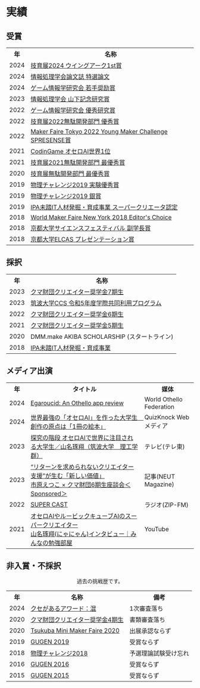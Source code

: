 # 実績



## 受賞
<div class="table_wrapper"><table><tbody>
<tr>
<th>年</th><th>名称</th>
</tr>
<tr>
<td>2024</td>
<td><a href="https://talent.supporterz.jp/geekten/2024/" target="_blank" el="”noopener" noreferrer”="">技育展2024 ウイングアーク1st賞</a></td>
</tr>
<tr>
<td>2024</td>
<td><a href="https://www.ipsj.or.jp/award/ssp_award.html" target="_blank" el="”noopener" noreferrer”="">情報処理学会論文誌 特選論文</a></td>
</tr>
<tr>
<td>2024</td>
<td><a href="https://www.ipsj.or.jp/award/gi-award1.html" target="_blank" el="”noopener" noreferrer”="">ゲーム情報学研究会 若手奨励賞</a></td>
</tr>
<tr>
<td>2023</td>
<td><a href="https://www.ipsj.or.jp/award/yamashita2023.html" target="_blank" el="”noopener" noreferrer”="">情報処理学会 山下記念研究賞</a></td>
</tr>
<tr>
<td>2022</td>
<td><a href="https://www.ipsj.or.jp/award/gi-award2.html" target="_blank" el="”noopener" noreferrer”="">ゲーム情報学研究会 優秀研究賞</a></td>
</tr>
<tr>
<td>2022</td>
<td><a href="https://talent.supporterz.jp/geekten/2022/" target="_blank" el="”noopener" noreferrer”="">技育展2022無駄開発部門 優秀賞</a></td>
</tr>
<tr>
<td>2022</td>
<td><a href="https://makezine.jp/event/makerfaire/ymc2022/" target="_blank" el="”noopener" noreferrer”="">Maker Faire Tokyo 2022 Young Maker Challenge SPRESENSE賞</a></td>
</tr>
<tr>
<td>2021</td>
<td><a href="https://www.codingame.com/multiplayer/bot-programming/othello-1" target="_blank" el="”noopener" noreferrer”="">CodinGame オセロAI世界1位</a></td>
</tr>
<tr>
<td>2021</td>
<td><a href="https://talent.supporterz.jp/geekten/2021/" target="_blank" el="”noopener" noreferrer”="">技育展2021無駄開発部門 最優秀賞</a></td>
</tr>
<tr>
<td>2020</td>
<td><a href="https://talent.supporterz.jp/geekten/2020/" target="_blank" el="”noopener" noreferrer”="">技育展無駄開発部門 最優秀賞</a></td>
</tr>
<tr>
<td>2019</td>
<td><a href="http://www.jpho.jp/2019/prizes at phy-chal-2019.pdf" target="_blank" el="”noopener" noreferrer”="">物理チャレンジ2019 実験優秀賞</a></td>
</tr>
<tr>
<td>2019</td>
<td><a href="http://www.jpho.jp/2019/prizes at phy-chal-2019.pdf" target="_blank" el="”noopener" noreferrer”="">物理チャレンジ2019 銀賞</a></td>
</tr>
<tr>
<td>2019</td>
<td><a href="https://www.ipa.go.jp/jinzai/mitou/it/supercreator-list.html" target="_blank" el="”noopener" noreferrer”="">IPA未踏IT人材発掘・育成事業 スーパークリエータ認定</a></td>
</tr>
<tr>
<td>2018</td>
<td><a href="https://makerfaire.com/maker/entry/67738/" target="_blank" el="”noopener" noreferrer”="">World Maker Faire New York 2018 Editor's Choice</a></td>
</tr>
<tr>
<td>2018</td>
<td><a href="https://www.kyoto-u.ac.jp/ja/news/2018-04-09-0" target="_blank" el="”noopener" noreferrer”="">京都大学サイエンスフェスティバル 副学長賞</a></td>
</tr>
<tr>
<td>2018</td>
<td><a href="https://www.kyoto-u.ac.jp/ja/news/2018-03-09-0" target="_blank" el="”noopener" noreferrer”="">京都大学ELCAS プレゼンテーション賞</a></td>
</tr>
</tbody></table></div>





## 採択
<div class="table_wrapper"><table><tbody>
<tr>
<th>年</th><th>名称</th>
</tr>
<tr>
<td>2023</td>
<td><a href="https://kuma-foundation.org/student/takuto-yamana/" target="_blank" el="”noopener" noreferrer”="">クマ財団クリエイター奨学金7期生</a></td>
</tr>
<tr>
<td>2023</td>
<td><a href="https://project.ccs.tsukuba.ac.jp/event/24/contributions/439/" target="_blank" el="”noopener" noreferrer”="">筑波大学CCS 令和5年度学際共同利用プログラム</a></td>
</tr>
<tr>
<td>2022</td>
<td><a href="https://kuma-foundation.org/student/takuto-yamana/" target="_blank" el="”noopener" noreferrer”="">クマ財団クリエイター奨学金6期生</a></td>
</tr>
<tr>
<td>2021</td>
<td><a href="https://kuma-foundation.org/student/takuto-yamana/" target="_blank" el="”noopener" noreferrer”="">クマ財団クリエイター奨学金5期生</a></td>
</tr>
<tr>
<td>2020</td>
<td>DMM.make AKIBA SCHOLARSHIP (スタートライン)</td>
</tr>
<tr>
<td>2018</td>
<td><a href="https://www.ipa.go.jp/jinzai/mitou/it/2018/gaiyou_s-5.html" target="_blank" el="”noopener" noreferrer”="">IPA未踏IT人材発掘・育成事業</a></td>
</tr>
</tbody></table></div>


## メディア出演

<div class="table_wrapper"><table><tbody>
<tr>
<th>年</th><th>タイトル</th><th>媒体</th>
</tr>
<tr>
<td>2024</td>
<td><a href="https://www.worldothello.org/news/354/egaroucid-an-othello-app-review" target="_blank" el="”noopener" noreferrer”="">Egaroucid: An Othello app review</a></td>
<td>World Othello Federation</td>
</tr>
<tr>
<td>2024</td>
<td><a href="https://web.quizknock.com/othello-ai" target="_blank" el="”noopener" noreferrer”="">世界最強の「オセロAI」を作った大学生　創作の原点は「1冊の絵本」</a></td>
<td>QuizKnock Webメディア</td>
</tr>
<tr>
<td>2023</td>
<td><a href="https://www.tv-tokyo.co.jp/tankyunokaidan/backnumber/index.html?trgt=20230720" target="_blank" el="”noopener" noreferrer”="">探究の階段 オセロAIで世界に注目される大学生／山名琢翔（筑波大学　理工学群）</a></td>
<td>テレビ(テレ東)</td>
</tr>
<tr>
<td>2023</td>
<td><a href="https://neutmagazine.com/interview_kumafoundation_2023" target="_blank" el="”noopener" noreferrer”="">“リターンを求められないクリエイター支援”が生む「新しい価値」<br>市原えつこ × クマ財団6期生座談会＜Sponsored＞</a></td>
<td>記事(NEUT Magazine)</td>
</tr>
<tr>
<td>2022</td>
<td><a href="https://zip-fm.co.jp/programs/6e68fe9e-29bd-49c0-aec6-ab27c7320248" target="_blank" el="”noopener" noreferrer”="">SUPER CAST</a></td>
<td>ラジオ(ZIP-FM)</td>
</tr>
<tr>
<td>2021</td>
<td><a href="https://www.youtube.com/live/rAM499RwhpI?si=BIsVoAJVPNvTHtsv" target="_blank" el="”noopener" noreferrer”="">オセロAIやルービックキューブAIのスーパークリエイター<br>山名琢翔(にゃにゃん)インタビュー｜みんなの勉強部屋</a></td>
<td>YouTube</td>
</tr>
</tbody></table></div>



## 非入賞・不採択

<center>過去の挑戦歴です。</center>

<div class="table_wrapper"><table><tbody>
<tr>
<th>年</th><th>名称</th><th>備考</th>
</tr>
<tr>
<td>2024</td>
<td><a href="https://awrd.com/award/kuse-ga-aru-award-1" target="_blank" el="”noopener" noreferrer”="">クセがあるアワード：混</a></td>
<td>1次審査落ち</td>
</tr>
<tr>
<td>2020</td>
<td><a href="https://kuma-foundation.org/" target="_blank" el="”noopener" noreferrer”="">クマ財団クリエイター奨学金4期生</a></td>
<td>書類審査落ち</td>
</tr>
<tr>
<td>2020</td>
<td><a href="https://tmmf.jp/2020/" target="_blank" el="”noopener" noreferrer”="">Tsukuba Mini Maker Faire 2020</a></td>
<td>出展承認ならず</td>
</tr>
<tr>
<td>2019</td>
<td><a href="https://gugen.jp/subscriptions/work/799" target="_blank" el="”noopener" noreferrer”="">GUGEN 2019</a></td>
<td>受賞ならず</td>
</tr>
<tr>
<td>2018</td>
<td><a href="https://www.jpho.jp/" target="_blank" el="”noopener" noreferrer”="">物理チャレンジ2018</a></td>
<td>予選理論試験受け忘れ</td>
</tr>
<tr>
<td>2016</td>
<td><a href="https://gugen.jp/subscriptions/work/379" target="_blank" el="”noopener" noreferrer”="">GUGEN 2016</a></td>
<td>受賞ならず</td>
</tr>
<tr>
<td>2015</td>
<td><a href="https://gugen.jp/subscriptions/work/306" target="_blank" el="”noopener" noreferrer”="">GUGEN 2015</a></td>
<td>受賞ならず</td>
</tr>
</tbody></table></div>
